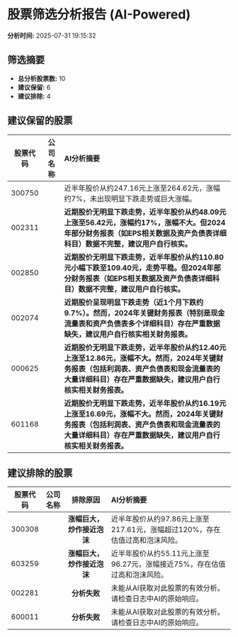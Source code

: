 # 股票筛选分析报告 (AI-Powered)

**分析时间:** 2025-07-31 19:15:32

## 筛选摘要

- **总分析股票数:** 10
- **建议保留:** 6
- **建议排除:** 4

## 建议保留的股票

| 股票代码 | 公司名称 | AI分析摘要 |
|:---:|:---:|:---|
| 300750 |  | 近半年股价从约247.16元上涨至264.62元，涨幅约7%，未出现明显下跌走势或巨大涨幅。 |
| 002311 |  | **近期股价无明显下跌走势，近半年股价从约48.09元上涨至56.42元，涨幅约17%，涨幅不大。但2024年部分财务报表（如EPS相关数据及资产负债表详细科目）数据不完整，建议用户自行核实。** |
| 002850 |  | **近期股价无明显下跌走势，近半年股价从约110.80元小幅下跌至109.40元，走势平稳。但2024年部分财务报表（如EPS相关数据及资产负债表详细科目）数据不完整，建议用户自行核实。** |
| 002074 |  | **近期股价呈现明显下跌走势（近1个月下跌约9.7%）。然而，2024年关键财务报表（特别是现金流量表和资产负债表多个详细科目）存在严重数据缺失，建议用户自行核实相关财务报表。** |
| 000625 |  | **近期股价无明显下跌走势，近半年股价从约12.40元上涨至12.86元，涨幅不大。然而，2024年关键财务报表（包括利润表、资产负债表和现金流量表的大量详细科目）存在严重数据缺失，建议用户自行核实相关财务报表。** |
| 601168 |  | **近期股价无明显下跌走势，近半年股价从约16.19元上涨至16.69元，涨幅不大。然而，2024年关键财务报表（包括利润表、资产负债表和现金流量表的大量详细科目）存在严重数据缺失，建议用户自行核实相关财务报表。** |

## 建议排除的股票

| 股票代码 | 公司名称 | 排除原因 | AI分析摘要 |
|:---:|:---:|:---:|:---|
| 300308 |  | **涨幅巨大，炒作接近泡沫** | 近半年股价从约97.86元上涨至217.61元，涨幅超过120%，存在估值过高和泡沫风险。 |
| 603259 |  | **涨幅巨大，炒作接近泡沫** | 近半年股价从约55.11元上涨至96.27元，涨幅接近75%，存在估值过高和泡沫风险。 |
| 002281 |  | **分析失败** | 未能从AI获取对此股票的有效分析。请检查日志中AI的原始响应。 |
| 600011 |  | **分析失败** | 未能从AI获取对此股票的有效分析。请检查日志中AI的原始响应。 |
